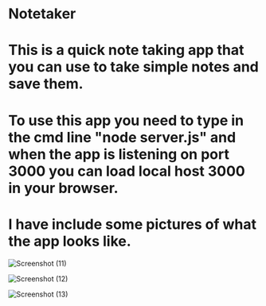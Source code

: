 # Notetaker

# This is a quick note taking app that you can use to take simple notes and save them.
# To use this app you need to type in the cmd line "node server.js" and when the app is listening on port 3000 you can load local host 3000 in your browser.
# I have include some pictures of what the app looks like. 

![Screenshot (11)](https://user-images.githubusercontent.com/68261092/104103282-14872b80-5256-11eb-9484-8a2e23c9e0e5.png)

![Screenshot (12)](https://user-images.githubusercontent.com/68261092/104103287-194bdf80-5256-11eb-879e-c78e098429f2.png)

![Screenshot (13)](https://user-images.githubusercontent.com/68261092/104103296-24067480-5256-11eb-93c2-1cd895eadfc3.png)
